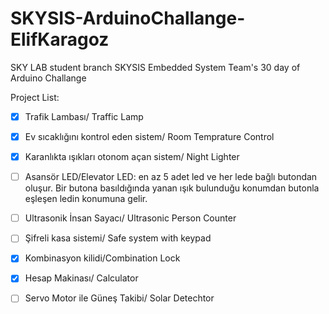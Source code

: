 # SKYSIS-ArduinoChallange-ElifKaragoz

SKY LAB student branch SKYSIS Embedded System Team's 30 day of Arduino Challange

Project List:

 * [x] Trafik Lambası/ Traffic Lamp
 
 * [x] Ev sıcaklığını kontrol eden sistem/ Room Temprature Control
 
 * [x] Karanlıkta ışıkları otonom açan sistem/ Night Lighter
 
 * [ ] Asansör LED/Elevator LED: en az 5 adet led ve her lede bağlı butondan oluşur. Bir butona basıldığında yanan ışık bulunduğu konumdan butonla eşleşen ledin konumuna gelir.
 
 * [ ] Ultrasonik İnsan Sayacı/ Ultrasonic Person Counter
 
 * [ ] Şifreli kasa sistemi/ Safe system with keypad
 
 * [x] Kombinasyon kilidi/Combination Lock
 
 * [x] Hesap Makinası/ Calculator
 
 * [ ] Servo Motor ile Güneş Takibi/ Solar Detechtor
